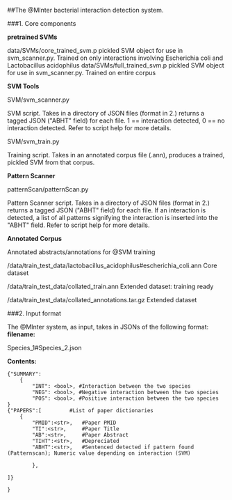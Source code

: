 ##The @MInter bacterial interaction detection system.


###1. Core components


__pretrained SVMs__

data/SVMs/core_trained_svm.p
	pickled SVM object for use in svm_scanner.py.
	Trained on only interactions involving Escherichia coli and Lactobacillus acidophilus
data/SVMs/full_trained_svm.p
	pickled SVM object for use in svm_scanner.py.
	Trained on entire corpus

__SVM Tools__

SVM/svm_scanner.py

SVM script. Takes in a directory of JSON files (format in 2.) returns a tagged JSON ("ABHT" field) for each file. 1 == interaction detected, 0 == no interaction detected. Refer to script help for more details.

SVM/svm_train.py

Training script. Takes in an annotated corpus file (.ann), produces a trained, pickled SVM from that corpus. 

__Pattern Scanner__

patternScan/patternScan.py

Pattern Scanner script. Takes in a directory of JSON files (format in 2.) returns a tagged JSON ("ABHT" field) for each file. If an interaction is detected, a list of all patterns signifying the interaction is inserted into the "ABHT" field. Refer to script help for more details.

__Annotated Corpus__

Annotated abstracts/annotations for @SVM training

/data/train_test_data/lactobacillus_acidophilus#escherichia_coli.ann
	Core dataset

/data/train_test_data/collated_train.ann
	Extended dataset: training ready

/data/train_test_data/collated_annotations.tar.gz
	Extended dataset

###2. Input format

The @MInter system, as input, takes in JSONs of the following format:
**filename:**

Species_1#Species_2.json

**Contents:**

	{"SUMMARY":
		{
			"INT": <bool>, #Interaction between the two species
			"NEG": <bool>, #Negative interaction between the two species
			"POS": <bool>, #Positive interaction between the two species
	}
	{"PAPERS":[			#List of paper dictionaries
		{
			"PMID":<str>,	#Paper PMID
			"TI":<str>,		#Paper Title
			"AB":<str>,		#Paper Abstract
			"TIHT":<str>,	#Depreciated
			"ABHT":<str>,	#Sentenced detected if pattern found (Patternscan); Numeric value depending on interaction (SVM)

			}, 

	]}

	}